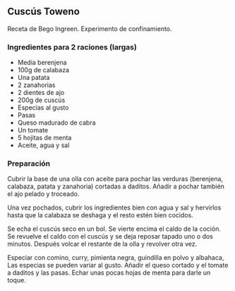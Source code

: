 ## Cuscús Toweno

Receta de Bego Ingreen.
Experimento de confinamiento.

### Ingredientes para 2 raciones (largas)

- Media berenjena
- 100g de calabaza
- Una patata
- 2 zanahorias
- 2 dientes de ajo
- 200g de cuscús
- Especias al gusto
- Pasas
- Queso madurado de cabra
- Un tomate
- 5 hojitas de menta
- Aceite, agua y sal

### Preparación

Cubrir la base de una olla con aceite
para pochar las verduras (berenjena, calabaza, patata y zanahoria) cortadas a daditos.
Añadir a pochar también el ajo pelado y troceado.

Una vez pochados,
cubrir los ingredientes bien con agua y sal y hervirlos
hasta que la calabaza se deshaga y el resto
estén bien cocidos.

Se echa el cuscús seco en un bol.
Se vierte encima el caldo de la coción.
Se revuelve el caldo con el cuscús
y se deja reposar tapado uno o dos minutos.
Después volcar el restante de la olla y revolver otra vez.

Especiar con comino, curry, pimienta negra, guindilla en polvo y albahaca,
Las especias se pueden variar al gusto.
Añadir el queso cortado y el tomate a daditos y las pasas.
Echar unas pocas hojas de menta para darle un toque.





